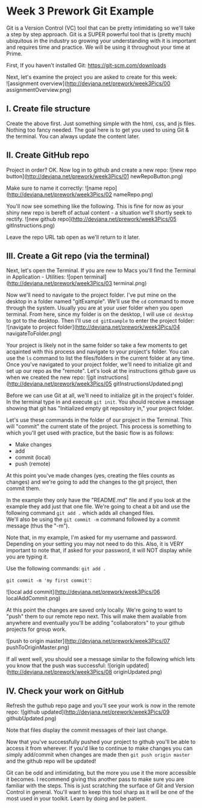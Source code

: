 Week 3 Prework Git Example
====================
Git is a Version Control (VC) tool that can be pretty intimidating so we'll take a step by step approach. Git is a SUPER powerful tool that is (pretty much) ubiquitous in the industry so growing your understanding with it is important and requires time and practice. We will be using it throughout your time at Prime.

First, If you haven't installed Git: https://git-scm.com/downloads

Next, let's examine the project you are asked to create for this week:  
![assignment overview](http://devjana.net/prework/week3Pics/00 assignmentOverview.png)

## I. Create file structure
Create the above first. Just something simple with the html, css, and js files. Nothing too fancy needed. The goal here is to get you used to using Git & the terminal. You can always update the content later.

## II. Create GitHub repo
Project in order? OK. Now log in to github and create a new repo:
![new repo button](http://devjana.net/prework/week3Pics/01 newRepoButton.png)

Make sure to name it correctly:
![name repo](http://devjana.net/prework/week3Pics/02 nameRepo.png)

You'll now see something like the following. This is fine for now as your shiny new repo is bereft of actual content - a situation we'll shortly seek to rectify.
![new github repo](http://devjana.net/prework/week3Pics/05 gitInstructions.png)

Leave the repo URL tab open as we'll return to it later.

## III. Create a Git repo (via the terminal)
Next, let's open the Terminal. If you are new to Macs you'll find the Terminal in Application - Utilities:
![open terminal](http://devjana.net/prework/week3Pics/03 terminal.png)

Now we'll need to navigate to the project folder. I've put mine on the desktop in a folder named "gitExample". We'll use the `cd` command to move through the system. Usually you are at your user folder when you open terminal. From here, since my folder is on the desktop, I will use `cd desktop` to got to the desktop. Then I'll use `cd gitExample` to enter the project folder:
![navigate to project folder](http://devjana.net/prework/week3Pics/04 navigateToFolder.png)

Your project is likely not in the same folder so take a few moments to get acqainted with this process and navigate to your project's folder. You can use the `ls` command to list the files/folders in the current folder at any time.
Once you've navigated to your project folder, we'll need to initialize git and set up our repo as the "remote". Let's look at the instructions github gave us when we created the new repo:
![git instructions](http://devjana.net/prework/week3Pics/05 gitInstructionsUpdated.png)

Before we can use Git at all, we'll need to initialize git in the project's folder. In the terminal type in and execute `git init`. You should receive a message showing that git has "Initialized empty git repository in," your project folder.

Let's use these commands in the folder of our project in the Terminal. This will "commit" the current state of the project.
This process is something to which you'll get used with practice, but the basic flow is as follows:
* Make changes
* add
* commit (local)
* push (remote)

At this point you've made changes (yes, creating the files counts as changes) and we're going to add the changes to the git project, then commit them.

In the example they only have the "README.md" file and if you look at the example they add just that one file. We're going to cheat a bit and use the following command `git add .` which adds all changed files.  
We'll also be using the `git commit -m` command followed by a commit message (thus the "-m").

Note that, in my example, I'm asked for my username and password. Depending on your setting you may not need to do this. Also, it is VERY important to note that, if asked for your password, it will NOT display while you are typing it.

Use the following commands:
`git add .`

`git commit -m 'my first commit'`:

![local add commit](http://devjana.net/prework/week3Pics/06 localAddCommit.png)

At this point the changes are saved only locally. We're going to want to "push" them to our remote repo next. This will make them available from anywhere and eventually you'll be adding "collaborators" to your github projects for group work.


![push to origin master](http://devjana.net/prework/week3Pics/07 pushToOriginMaster.png)

If all went well, you should see a message similar to the following which lets you know that the push was successful:
![origin updated](http://devjana.net/prework/week3Pics/08 originUpdated.png)

## IV. Check your work on GitHub
Refresh the guthub repo page and you'll see your work is now in the remote repo:
![github updated](http://devjana.net/prework/week3Pics/09 githubUpdated.png)

Note that files display the commit messages of their last change.

Now that you've successfully pushed your project to github you'll be able to access it from wherever. If you'd like to continue to make changes you can simply add/commit when changes are made then `git push origin master` and the github repo will be updated!

Git can be odd and intimidating, but the more you use it the more accessible it becomes. I recommend giving this another pass to make sure you are familiar with the steps. This is just scratching the surface of Git and Version Control in general. You'll want to keep this tool sharp as it will be one of the most used in your toolkit. Learn by doing and be patient.
